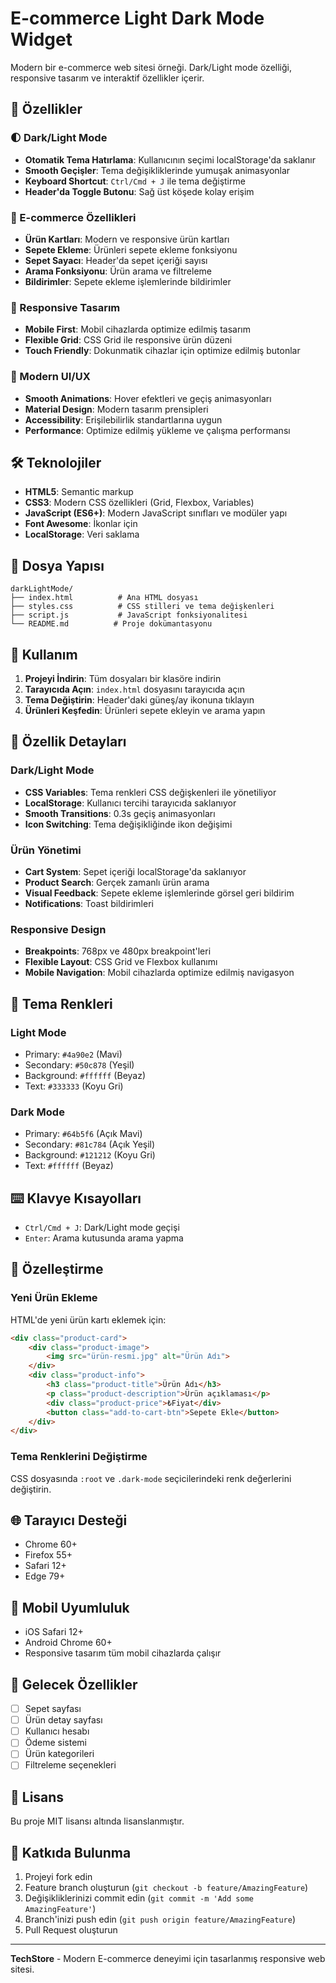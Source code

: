 # E-commerce Light Dark Mode Widget

Modern bir e-commerce web sitesi örneği. Dark/Light mode özelliği, responsive tasarım ve interaktif özellikler içerir.

## 🚀 Özellikler

### 🌓 Dark/Light Mode
- **Otomatik Tema Hatırlama**: Kullanıcının seçimi localStorage'da saklanır
- **Smooth Geçişler**: Tema değişikliklerinde yumuşak animasyonlar
- **Keyboard Shortcut**: `Ctrl/Cmd + J` ile tema değiştirme
- **Header'da Toggle Butonu**: Sağ üst köşede kolay erişim

### 🛒 E-commerce Özellikleri
- **Ürün Kartları**: Modern ve responsive ürün kartları
- **Sepete Ekleme**: Ürünleri sepete ekleme fonksiyonu
- **Sepet Sayacı**: Header'da sepet içeriği sayısı
- **Arama Fonksiyonu**: Ürün arama ve filtreleme
- **Bildirimler**: Sepete ekleme işlemlerinde bildirimler

### 📱 Responsive Tasarım
- **Mobile First**: Mobil cihazlarda optimize edilmiş tasarım
- **Flexible Grid**: CSS Grid ile responsive ürün düzeni
- **Touch Friendly**: Dokunmatik cihazlar için optimize edilmiş butonlar

### 🎨 Modern UI/UX
- **Smooth Animations**: Hover efektleri ve geçiş animasyonları
- **Material Design**: Modern tasarım prensipleri
- **Accessibility**: Erişilebilirlik standartlarına uygun
- **Performance**: Optimize edilmiş yükleme ve çalışma performansı

## 🛠️ Teknolojiler

- **HTML5**: Semantic markup
- **CSS3**: Modern CSS özellikleri (Grid, Flexbox, Variables)
- **JavaScript (ES6+)**: Modern JavaScript sınıfları ve modüler yapı
- **Font Awesome**: İkonlar için
- **LocalStorage**: Veri saklama

## 📁 Dosya Yapısı

```
darkLightMode/
├── index.html          # Ana HTML dosyası
├── styles.css          # CSS stilleri ve tema değişkenleri
├── script.js           # JavaScript fonksiyonalitesi
└── README.md          # Proje dokümantasyonu
```

## 🚀 Kullanım

1. **Projeyi İndirin**: Tüm dosyaları bir klasöre indirin
2. **Tarayıcıda Açın**: `index.html` dosyasını tarayıcıda açın
3. **Tema Değiştirin**: Header'daki güneş/ay ikonuna tıklayın
4. **Ürünleri Keşfedin**: Ürünleri sepete ekleyin ve arama yapın

## 🎯 Özellik Detayları

### Dark/Light Mode
- **CSS Variables**: Tema renkleri CSS değişkenleri ile yönetiliyor
- **LocalStorage**: Kullanıcı tercihi tarayıcıda saklanıyor
- **Smooth Transitions**: 0.3s geçiş animasyonları
- **Icon Switching**: Tema değişikliğinde ikon değişimi

### Ürün Yönetimi
- **Cart System**: Sepet içeriği localStorage'da saklanıyor
- **Product Search**: Gerçek zamanlı ürün arama
- **Visual Feedback**: Sepete ekleme işlemlerinde görsel geri bildirim
- **Notifications**: Toast bildirimleri

### Responsive Design
- **Breakpoints**: 768px ve 480px breakpoint'leri
- **Flexible Layout**: CSS Grid ve Flexbox kullanımı
- **Mobile Navigation**: Mobil cihazlarda optimize edilmiş navigasyon

## 🎨 Tema Renkleri

### Light Mode
- Primary: `#4a90e2` (Mavi)
- Secondary: `#50c878` (Yeşil)
- Background: `#ffffff` (Beyaz)
- Text: `#333333` (Koyu Gri)

### Dark Mode
- Primary: `#64b5f6` (Açık Mavi)
- Secondary: `#81c784` (Açık Yeşil)
- Background: `#121212` (Koyu Gri)
- Text: `#ffffff` (Beyaz)

## ⌨️ Klavye Kısayolları

- `Ctrl/Cmd + J`: Dark/Light mode geçişi
- `Enter`: Arama kutusunda arama yapma

## 🔧 Özelleştirme

### Yeni Ürün Ekleme
HTML'de yeni ürün kartı eklemek için:
```html
<div class="product-card">
    <div class="product-image">
        <img src="ürün-resmi.jpg" alt="Ürün Adı">
    </div>
    <div class="product-info">
        <h3 class="product-title">Ürün Adı</h3>
        <p class="product-description">Ürün açıklaması</p>
        <div class="product-price">₺Fiyat</div>
        <button class="add-to-cart-btn">Sepete Ekle</button>
    </div>
</div>
```

### Tema Renklerini Değiştirme
CSS dosyasında `:root` ve `.dark-mode` seçicilerindeki renk değerlerini değiştirin.

## 🌐 Tarayıcı Desteği

- Chrome 60+
- Firefox 55+
- Safari 12+
- Edge 79+

## 📱 Mobil Uyumluluk

- iOS Safari 12+
- Android Chrome 60+
- Responsive tasarım tüm mobil cihazlarda çalışır

## 🔮 Gelecek Özellikler

- [ ] Sepet sayfası
- [ ] Ürün detay sayfası
- [ ] Kullanıcı hesabı
- [ ] Ödeme sistemi
- [ ] Ürün kategorileri
- [ ] Filtreleme seçenekleri

## 📄 Lisans

Bu proje MIT lisansı altında lisanslanmıştır.

## 🤝 Katkıda Bulunma

1. Projeyi fork edin
2. Feature branch oluşturun (`git checkout -b feature/AmazingFeature`)
3. Değişikliklerinizi commit edin (`git commit -m 'Add some AmazingFeature'`)
4. Branch'inizi push edin (`git push origin feature/AmazingFeature`)
5. Pull Request oluşturun

---

**TechStore** - Modern E-commerce deneyimi için tasarlanmış responsive web sitesi. 
